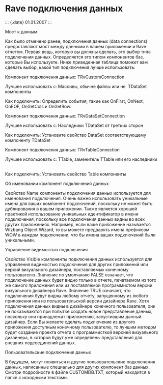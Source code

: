 Rave подключения данных
=======================

::: {.date}
01.01.2007
:::

Мост к данным

Как было отмечено ранее, подключения данных (data connections)
предоставляют мост между данными в вашем приложении и Rave отчетом.
Первая вещь, которую вы должны сделать, это выбор типа подключения
данных. Определяется это типом компонентов баз, которые Вы используете.
Ниже приведенная таблица поможет вам сделать выбор, какой тип
подключения лучше использовать:

Компонент подключения данных: TRvCustomConnection        

Лучшее использовать с: Массивы, обычне файлы или не  TDataSet компоненты
       

Как подключить: Определить события, такие как OnFirst, OnNext, OnEOF,
OnGetCols и OnGetRow.        

Компонент подключения данных: TRvDataSetConnection        

Лучшее использовать с: Наследники TDataSet от третьих сторон        

Как подключить: Установите свойство DataSet соответствующему компоненту
TDataSet        

Компонент подключения данных: TRvTableConnection        

Лучшее использовать с: TTable, заменитель TTable или его наследники    
   

Как подключить: Установить свойство Table компоненты        

Об именовании компонент подключения данных

Свойство Name компоненты подключения данных используется для именования
подключения. Очень важно использовать уникальные имена для ваших
компонент подключений, поскольку не может быть дублирования в вашем
приложении. Также является хорошей практикой использование уникальных
идентификатор в имени подключения, поскольку все подключения данных
видны во всех других приложениях. Например, если ваше приложение
называется Wizbang Object Wizard, то вы можете предварять имена
префиксом WOW в каждом подключении, что бы имена ваших подключений были
уникальными.

Управление видимостью подключения

Свойство Visible компоненты подключения данных используется для
управления видимостью подключения для других приложений или версий
визуального дизайнера, поставляемых конечному пользователю. Значение по
умолчанию FALSE означает, что подключение данных будет видно только в
отчете, печатаемом из того же самого приложения или из поставляемой
программистом версии визуального дизайнера Rave. Значение TRUE означает,
что подключения будут видны любому отчету, запущенному из любого
приложения или из пользовательской версии дизайнера Rave. Хотя
подключения данных видны в дизайнере конечного пользователя, они не
показываются при попытке создать новое представление данных, поскольку
они принадлежат приложению, запустившим данный дизайнер. Если Вы желаете
сделать подключение из другого приложения доступным конечному
пользователю, то лучшим методом будет создание проекта отчета с
программисткой версией визуального дизайнера, в которой будут уже
определены представления для внешних подсоединений данных.

Пользовательские подключения данных

В будущем, могут появиться и другие пользовательские подключения данных,
написанные специально для других компонент баз данных. Смотри
подробности в файле CUSTOMDB.TXT, который находится в папке с исходными
текстами.
